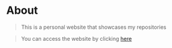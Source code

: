 # About
> This is a personal website that showcases my repositories

> You can access the website by clicking [here](https://zgndia.github.io)
